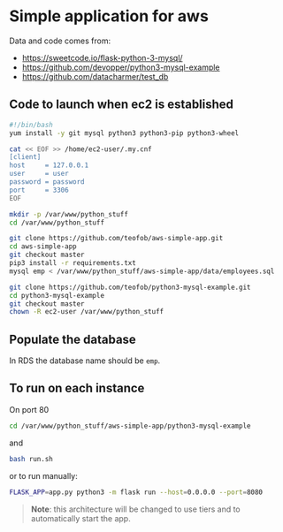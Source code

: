 # Simple application for aws

Data and code comes from: 

* https://sweetcode.io/flask-python-3-mysql/
* https://github.com/devopper/python3-mysql-example
* https://github.com/datacharmer/test_db


## Code to launch when ec2 is established

```bash
#!/bin/bash
yum install -y git mysql python3 python3-pip python3-wheel

cat << EOF >> /home/ec2-user/.my.cnf
[client]
host     = 127.0.0.1
user     = user
password = password
port     = 3306
EOF

mkdir -p /var/www/python_stuff
cd /var/www/python_stuff

git clone https://github.com/teofob/aws-simple-app.git
cd aws-simple-app
git checkout master
pip3 install -r requirements.txt
mysql emp < /var/www/python_stuff/aws-simple-app/data/employees.sql

git clone https://github.com/teofob/python3-mysql-example.git
cd python3-mysql-example
git checkout master
chown -R ec2-user /var/www/python_stuff

```

## Populate the database
In RDS the database name should be `emp`.


## To run on each instance

On port 80

```bash
cd /var/www/python_stuff/aws-simple-app/python3-mysql-example
```
and
```bash
bash run.sh
```

or to run manually:
```bash
FLASK_APP=app.py python3 -m flask run --host=0.0.0.0 --port=8080
```

> **Note**: this architecture will be changed to use tiers and to automatically start the app.

